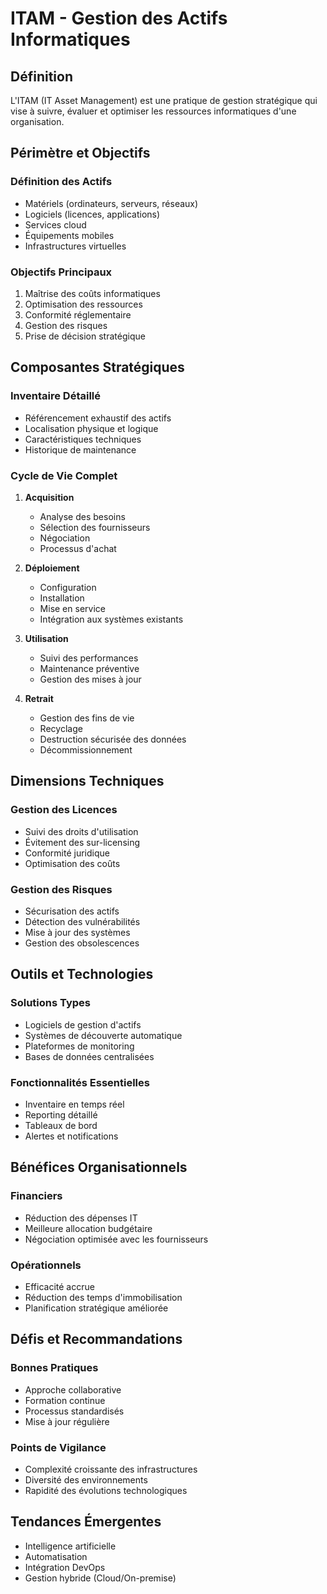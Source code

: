 # ITAM - Gestion des Actifs Informatiques

## Définition
L'ITAM (IT Asset Management) est une pratique de gestion stratégique qui vise à suivre, évaluer et optimiser les ressources informatiques d'une organisation.

## Périmètre et Objectifs

### Définition des Actifs
- Matériels (ordinateurs, serveurs, réseaux)
- Logiciels (licences, applications)
- Services cloud
- Équipements mobiles
- Infrastructures virtuelles

### Objectifs Principaux
1. Maîtrise des coûts informatiques
2. Optimisation des ressources
3. Conformité réglementaire
4. Gestion des risques
5. Prise de décision stratégique

## Composantes Stratégiques

### Inventaire Détaillé
- Référencement exhaustif des actifs
- Localisation physique et logique
- Caractéristiques techniques
- Historique de maintenance

### Cycle de Vie Complet
1. **Acquisition**
   - Analyse des besoins
   - Sélection des fournisseurs
   - Négociation
   - Processus d'achat

2. **Déploiement**
   - Configuration
   - Installation
   - Mise en service
   - Intégration aux systèmes existants

3. **Utilisation**
   - Suivi des performances
   - Maintenance préventive
   - Gestion des mises à jour

4. **Retrait**
   - Gestion des fins de vie
   - Recyclage
   - Destruction sécurisée des données
   - Décommissionnement

## Dimensions Techniques

### Gestion des Licences
- Suivi des droits d'utilisation
- Évitement des sur-licensing
- Conformité juridique
- Optimisation des coûts

### Gestion des Risques
- Sécurisation des actifs
- Détection des vulnérabilités
- Mise à jour des systèmes
- Gestion des obsolescences

## Outils et Technologies

### Solutions Types
- Logiciels de gestion d'actifs
- Systèmes de découverte automatique
- Plateformes de monitoring
- Bases de données centralisées

### Fonctionnalités Essentielles
- Inventaire en temps réel
- Reporting détaillé
- Tableaux de bord
- Alertes et notifications

## Bénéfices Organisationnels

### Financiers
- Réduction des dépenses IT
- Meilleure allocation budgétaire
- Négociation optimisée avec les fournisseurs

### Opérationnels
- Efficacité accrue
- Réduction des temps d'immobilisation
- Planification stratégique améliorée

## Défis et Recommandations

### Bonnes Pratiques
- Approche collaborative
- Formation continue
- Processus standardisés
- Mise à jour régulière

### Points de Vigilance
- Complexité croissante des infrastructures
- Diversité des environnements
- Rapidité des évolutions technologiques

## Tendances Émergentes
- Intelligence artificielle
- Automatisation
- Intégration DevOps
- Gestion hybride (Cloud/On-premise)
